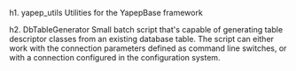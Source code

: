 h1. yapep_utils
Utilities for the YapepBase framework

h2. DbTableGenerator
Small batch script that's capable of generating table descriptor classes from an existing database table.
The script can either work with the connection parameters defined as command line switches, or with a connection
configured in the configuration system.


